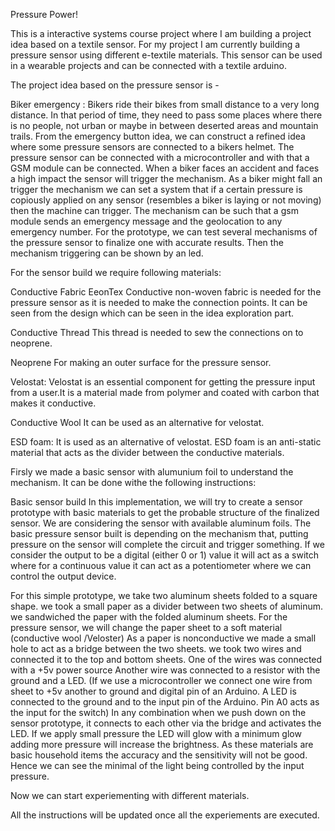 Pressure Power!

This is a interactive systems course project where I am building a project idea based on a textile sensor. For my project I am currently building a pressure sensor using different e-textile materials. This sensor can be used in a wearable projects and can be connected with a textile arduino. 

The project idea based on the pressure sensor is -

Biker emergency :
Bikers ride their bikes from small distance to a very long distance. In that period of time, they need to pass some places where there is no people, not urban or maybe in between deserted areas and mountain trails. From the emergency button idea, we can construct a refined idea where some pressure sensors are connected to a bikers helmet. The pressure sensor can be connected with a microcontroller and with that a GSM module can be connected. When a biker faces an accident and faces a high impact the sensor will trigger the mechanism. As a biker might fall an trigger the mechanism we can set a system that if a certain pressure is copiously applied on any sensor (resembles a biker is laying or not moving) then the machine can trigger. The mechanism can be such that a gsm module sends an emergency message and the geolocation to any emergency number. For the prototype, we can test several mechanisms of the pressure sensor to finalize one with accurate results. Then the mechanism triggering can be shown by an led. 

For the sensor build we require following materials:

Conductive Fabric 
EeonTex Conductive non-woven fabric is needed for the pressure sensor as it is needed to make the connection points. It can be seen from the design which can be seen in the idea exploration part.

Conductive Thread
This thread is needed to sew the connections on to neoprene.

Neoprene 
For making an outer surface for the pressure sensor.

Velostat:
Velostat is an essential component for getting the pressure input from a user.It is a material made from polymer and coated with carbon that makes it conductive.

Conductive Wool
It can be used as an alternative for velostat. 

ESD foam:
It is used as an alternative of velostat. ESD foam is an anti-static material that acts as the divider between the conductive materials.



Firsly we made a basic sensor with alumunium foil to understand the mechanism. It can be done withe the following instructions:

Basic sensor build
In this implementation, we will try to create a sensor prototype with basic materials to get the probable structure of the finalized sensor. We are considering the sensor with available aluminum foils. The basic pressure sensor built is depending on the mechanism that, putting pressure on the sensor will complete the circuit and trigger something. If we consider the output to be a digital (either 0 or 1) value it will act as a switch where for a continuous value it can act as a potentiometer where we can control the output device. 

For this simple prototype, we take two aluminum sheets folded to a square shape. we took a small paper as a divider between two sheets of aluminum. we sandwiched the paper with the folded aluminum sheets. For the pressure sensor, we will change the paper sheet to a soft material (conductive wool  /Veloster) As a paper is nonconductive we made a small hole to act as a bridge between the two sheets. we took two wires and connected it to the top and bottom sheets. One of the wires was connected with a +5v power source  Another wire was connected to a resistor with the ground and a LED. (If we use a microcontroller we connect one wire from sheet to +5v another to ground and digital pin of an Arduino. A LED is connected to the ground and to the input pin of the Arduino. Pin A0 acts as the input for the switch)  In any combination when we push down on the sensor prototype, it connects to each other via the bridge and activates the LED. If we apply small pressure the LED will glow with a minimum glow adding more pressure will increase the brightness. As these materials are basic household items the accuracy and the sensitivity will not be good.  Hence we can see the minimal of the light being controlled by the input pressure. 

Now we can start experiementing with different materials. 

All the instructions will be updated once all the experiements are executed.
